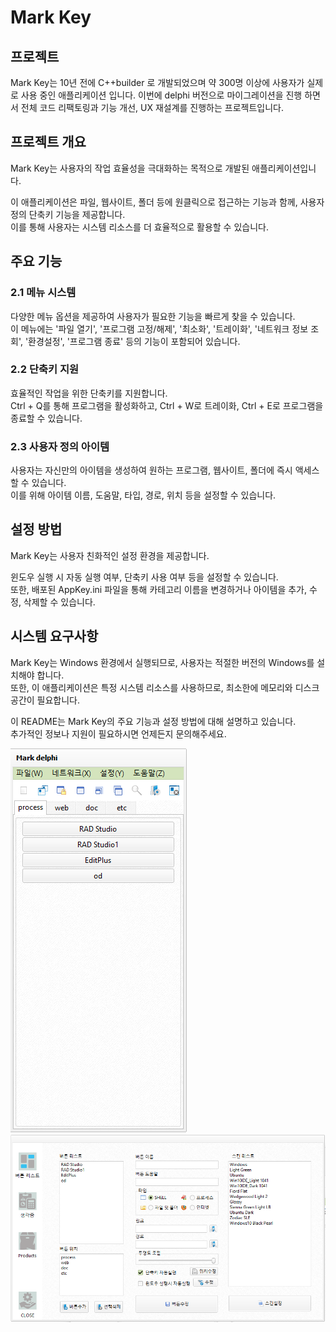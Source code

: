 # Mark Key

## 프로젝트
Mark Key는 10년 전에 C++builder 로 개발되었으며 약 300명 이상에 사용자가 실제로 사용 중인 애플리케이션 입니다.
이번에 delphi 버전으로 마이그레이션을 진행 하면서 전체 코드 리팩토링과 기능 개선, UX 재설계를 진행하는 프로젝트입니다.

## 프로젝트 개요
Mark Key는 사용자의 작업 효율성을 극대화하는 목적으로 개발된 애플리케이션입니다.       

이 애플리케이션은 파일, 웹사이트, 폴더 등에 원클릭으로 접근하는 기능과 함께, 사용자 정의 단축키 기능을 제공합니다.   
이를 통해 사용자는 시스템 리소스를 더 효율적으로 활용할 수 있습니다.

## 주요 기능
### 2.1 메뉴 시스템
다양한 메뉴 옵션을 제공하여 사용자가 필요한 기능을 빠르게 찾을 수 있습니다.   
이 메뉴에는 '파일 열기', '프로그램 고정/해제', '최소화', '트레이화', '네트워크 정보 조회', '환경설정', '프로그램 종료' 등의 기능이 포함되어 있습니다.

### 2.2 단축키 지원
효율적인 작업을 위한 단축키를 지원합니다.   
Ctrl + Q를 통해 프로그램을 활성화하고, Ctrl + W로 트레이화, Ctrl + E로 프로그램을 종료할 수 있습니다.

### 2.3 사용자 정의 아이템
사용자는 자신만의 아이템을 생성하여 원하는 프로그램, 웹사이트, 폴더에 즉시 액세스할 수 있습니다.   
이를 위해 아이템 이름, 도움말, 타입, 경로, 위치 등을 설정할 수 있습니다.

## 설정 방법
Mark Key는 사용자 친화적인 설정 환경을 제공합니다.   

윈도우 실행 시 자동 실행 여부, 단축키 사용 여부 등을 설정할 수 있습니다.   
또한, 배포된 AppKey.ini 파일을 통해 카테고리 이름을 변경하거나 아이템을 추가, 수정, 삭제할 수 있습니다.

## 시스템 요구사항
Mark Key는 Windows 환경에서 실행되므로, 사용자는 적절한 버전의 Windows를 설치해야 합니다.   
또한, 이 애플리케이션은 특정 시스템 리소스를 사용하므로, 최소한에 메모리와 디스크 공간이 필요합니다.

이 README는 Mark Key의 주요 기능과 설정 방법에 대해 설명하고 있습니다.   
추가적인 정보나 지원이 필요하시면 언제든지 문의해주세요.



![Main form design](https://github.com/skimjisu/MarkKey/blob/main/img/main.png)
![Setup form design](https://github.com/skimjisu/MarkKey/blob/main/img/setup.png)


